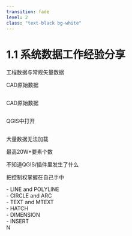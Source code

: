 ```yaml
---
transition: fade
level: 2
class: "text-black bg-white"
---
```


# 1.1 系统数据工作经验分享

<div
  class="relative top-0 left-12 color-gray-4 font-size-5"
>
工程数据与常规矢量数据
</div>

<div>
  <img 
    class="absolute top-6 right-7 w-110 opacity-100"
    src="/qgis-dxf-plugin.png"
    alt=""
  />
  <p class="absolute top-28 left-28 w-110 opacity-100 color-white fw-bold font-size-5">CAD原始数据</p>
</div>

<div>
  <img 
    class="absolute top-28 left-7 w-110 opacity-100"
    src="/cad-data.png"
    alt=""
  />
  <p class="absolute top-28 left-28 w-110 opacity-100 color-white fw-bold font-size-5">CAD原始数据</p>
</div>
<div>
  <img 
    class="absolute top-78 left-7 w-110 opacity-100"
    src="/cad-data-in-qgis.png"
    alt=""
  />
  <p class="absolute top-78 left-28 w-110 opacity-100 color-black fw-bold font-size-5">QGIS中打开</p>
</div>
<div>
  <img 
    class="absolute bottom-2 left-7 w-110 opacity-100"
    src="/cad-qgis-ram.png"
    alt=""
  />
</div>
<p class="absolute top-64 left-72 opacity-100 color-white fw-bold font-size-5">大量数据无法加载</p>
<p class="absolute top-78 left-72 opacity-100 color-black fw-bold font-size-5">最高20W+要素个数</p>

<p class="absolute top-22 right-12 opacity-100 color-black fw-bold font-size-6">不知道QGIS/插件里发生了什么</p>
<div class="absolute w-16 h-16 top-34 right-44 opacity-100 color-black fw-bold font-size-6" v-click>
  <CustomArrow img="./right-arrow.png" point="down"/>
</div>
<p v-after class="absolute top-48 right-19 opacity-100 color-black fw-bold font-size-6 color-blue-8">把控制权掌握在自己手中</p>
<div class="absolute w-16 h-16 top-61 right-44 opacity-100 color-black fw-bold font-size-6" v-click>
  <CustomArrow img="./right-arrow.png" point="down"/>
</div>
<div class="absolute top-76 right-24 opacity-100 color-black fw-bold font-size-6" v-after>
  <ImageRow :imgList="imgList" :widthList="widthList"/>
</div>

<div v-click class="absolute bottom-1 right-32 opacity-100 color-black fw-bold font-size-5">
- LINE and POLYLINE
<br>
- CIRCLE and ARC
<br>
- TEXT and MTEXT
<br>
- HATCH
<br>
- DIMENSION
<br>
- INSERT
</div>

<div class="absolute w-10 h-10 bottom-18 right-22 opacity-100 color-black fw-bold font-size-5 bg-cover bg-no-repeat" style="background-image: url('/add.png'); transform: rotate(45deg);" v-after></div>
<div class="absolute w-10 h-10 bottom-22 right-8 opacity-100 color-blue-5 fw-bold  bg-cover bg-no-repeat font-size-13 font-serif" v-after>N</div>

<!-- <div class="absolute bottom-56 right-80 opacity-100 color-blue-6 flex" v-click>
  <SimpleTextCard class="color-red-2" backgroundColor="rgba(253,87,83, 0.8)" text="数据量++" fontSize="2"/>
  <SimpleTextCard backgroundColor="rgba(127,197,253, 0.75)" text="精神力--" fontSize="2"/>
</div> -->


<script setup lang="ts">
import { ref } from 'vue'
const imgList = ref(['./python.png', './add.png', './ezdxf.png'])

const widthList = ref(['50rem', '30rem', '100rem'])

</script>

<style>
ul {
  position: absolute;
  width: fit-content;
  right: 6rem;
  bottom: 0.5rem;
}
pre {
  width: fit-content;
  --shiki-dark-bg: #dbd7caee;
  --shiki-dark: #121212;
}
</style>

<!-- <AutoFitText 
  :max="200" 
  :min="5" 
  modelValue="Some text"
  class="absolute top-64 left-72 w-40 opacity-100 color-black fw-bold"
/> -->

